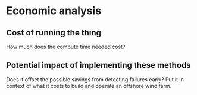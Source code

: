 # Economic analysis
## Cost of running the thing
How much does the compute time needed cost?
## Potential impact of implementing these methods
Does it offset the possible savings from detecting failures early? Put it in context of what it costs to build and operate an offshore wind farm.
